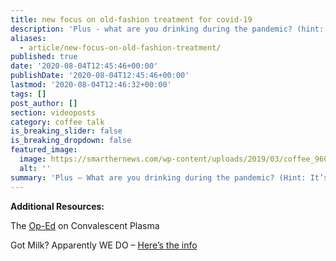 ```yaml
---
title: new focus on old-fashion treatment for covid-19
description: 'Plus - what are you drinking during the pandemic? (hint: it''s not coffee)'
aliases:
  - article/new-focus-on-old-fashion-treatment/
published: true
date: '2020-08-04T12:45:46+00:00'
publishDate: '2020-08-04T12:45:46+00:00'
lastmod: '2020-08-04T12:46:32+00:00'
tags: []
post_author: []
section: videoposts
category: coffee talk
is_breaking_slider: false
is_breaking_dropdown: false
featured_image:
  image: https://smarthernews.com/wp-content/uploads/2019/03/coffee_960.jpg
  alt: ''
summary: 'Plus – What are you drinking during the pandemic? (Hint: It’s not coffee)'
---
```

**Additional Resources:**

The [Op-Ed](\"https://smarthernews.com/article/four-former-fda-commissioners-advocating-for-better-studies-on-convalescent-plasma-therapy/\") on Convalescent Plasma

Got Milk? Apparently WE DO – [Here’s the info](\"https://smarthernews.com/article/yin-woon-rani-ceo-of-milkpep-on-the-exceptional-rise-in-milk-sales-in-america-during-the-covid-19-pandemic/\")